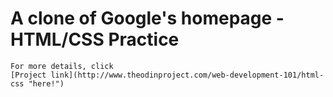 <html>
<head>
	<title>Google - cloned by Jasmine</title>
</head>
<body>
	<h1>A clone of Google's homepage - HTML/CSS Practice</h1>

	For more details, click
	[Project link](http://www.theodinproject.com/web-development-101/html-css "here!")
</body>
</html>